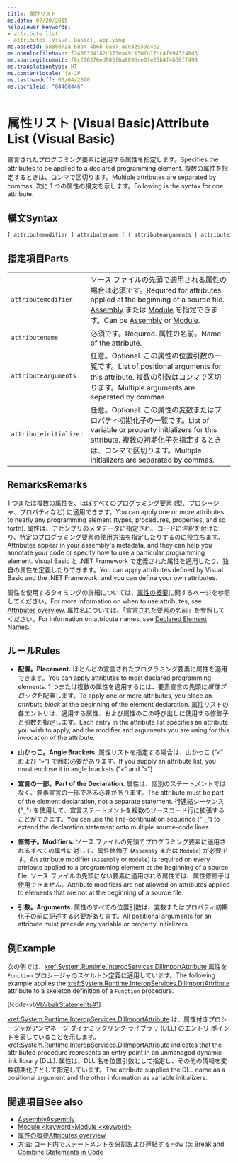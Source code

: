 ```yaml
---
title: 属性リスト
ms.date: 07/20/2015
helpviewer_keywords:
- attribute list
- attributes [Visual Basic], applying
ms.assetid: 5880073a-68a4-4b6b-8a07-ace32959a4e2
ms.openlocfilehash: f2400334182d373ea49c130fd17bc4f9943248d3
ms.sourcegitcommit: f8c270376ed905f6a8896ce0fe25b4f4b38ff498
ms.translationtype: HT
ms.contentlocale: ja-JP
ms.lasthandoff: 06/04/2020
ms.locfileid: "84408446"
---
```

# <a name="attribute-list-visual-basic"></a><span data-ttu-id="94f26-102">属性リスト (Visual Basic)</span><span class="sxs-lookup"><span data-stu-id="94f26-102">Attribute List (Visual Basic)</span></span>
<span data-ttu-id="94f26-103">宣言されたプログラミング要素に適用する属性を指定します。</span><span class="sxs-lookup"><span data-stu-id="94f26-103">Specifies the attributes to be applied to a declared programming element.</span></span> <span data-ttu-id="94f26-104">複数の属性を指定するときは、コンマで区切ります。</span><span class="sxs-lookup"><span data-stu-id="94f26-104">Multiple attributes are separated by commas.</span></span> <span data-ttu-id="94f26-105">次に 1 つの属性の構文を示します。</span><span class="sxs-lookup"><span data-stu-id="94f26-105">Following is the syntax for one attribute.</span></span>  
  
## <a name="syntax"></a><span data-ttu-id="94f26-106">構文</span><span class="sxs-lookup"><span data-stu-id="94f26-106">Syntax</span></span>  
  
```vb  
[ attributemodifier ] attributename [ ( attributearguments | attributeinitializer ) ]  
```  
  
## <a name="parts"></a><span data-ttu-id="94f26-107">指定項目</span><span class="sxs-lookup"><span data-stu-id="94f26-107">Parts</span></span>  
|||
|---|---|
|`attributemodifier`|<span data-ttu-id="94f26-108">ソース ファイルの先頭で適用される属性の場合は必須です。</span><span class="sxs-lookup"><span data-stu-id="94f26-108">Required for attributes applied at the beginning of a source file.</span></span> <span data-ttu-id="94f26-109">[Assembly](../modifiers/assembly.md) または [Module](../modifiers/module-keyword.md) を指定できます。</span><span class="sxs-lookup"><span data-stu-id="94f26-109">Can be [Assembly](../modifiers/assembly.md) or [Module](../modifiers/module-keyword.md).</span></span>|
|`attributename`| <span data-ttu-id="94f26-110">必須です。</span><span class="sxs-lookup"><span data-stu-id="94f26-110">Required.</span></span> <span data-ttu-id="94f26-111">属性の名前。</span><span class="sxs-lookup"><span data-stu-id="94f26-111">Name of the attribute.</span></span>|
|`attributearguments`|<span data-ttu-id="94f26-112">任意。</span><span class="sxs-lookup"><span data-stu-id="94f26-112">Optional.</span></span> <span data-ttu-id="94f26-113">この属性の位置引数の一覧です。</span><span class="sxs-lookup"><span data-stu-id="94f26-113">List of positional arguments for this attribute.</span></span> <span data-ttu-id="94f26-114">複数の引数はコンマで区切ります。</span><span class="sxs-lookup"><span data-stu-id="94f26-114">Multiple arguments are separated by commas.</span></span>|
|`attributeinitializer`|<span data-ttu-id="94f26-115">任意。</span><span class="sxs-lookup"><span data-stu-id="94f26-115">Optional.</span></span> <span data-ttu-id="94f26-116">この属性の変数またはプロパティ初期化子の一覧です。</span><span class="sxs-lookup"><span data-stu-id="94f26-116">List of variable or property initializers for this attribute.</span></span> <span data-ttu-id="94f26-117">複数の初期化子を指定するときは、コンマで区切ります。</span><span class="sxs-lookup"><span data-stu-id="94f26-117">Multiple initializers are separated by commas.</span></span>|
  
## <a name="remarks"></a><span data-ttu-id="94f26-118">Remarks</span><span class="sxs-lookup"><span data-stu-id="94f26-118">Remarks</span></span>  
 <span data-ttu-id="94f26-119">1 つまたは複数の属性を、ほぼすべてのプログラミング要素 (型、プロシージャ、プロパティなど) に適用できます。</span><span class="sxs-lookup"><span data-stu-id="94f26-119">You can apply one or more attributes to nearly any programming element (types, procedures, properties, and so forth).</span></span> <span data-ttu-id="94f26-120">属性は、アセンブリのメタデータに指定され、コードに注釈を付けたり、特定のプログラミング要素の使用方法を指定したりするのに役立ちます。</span><span class="sxs-lookup"><span data-stu-id="94f26-120">Attributes appear in your assembly's metadata, and they can help you annotate your code or specify how to use a particular programming element.</span></span> <span data-ttu-id="94f26-121">Visual Basic と .NET Framework で定義された属性を適用したり、独自の属性を定義したりできます。</span><span class="sxs-lookup"><span data-stu-id="94f26-121">You can apply attributes defined by Visual Basic and the .NET Framework, and you can define your own attributes.</span></span>  

 <span data-ttu-id="94f26-122">属性を使用するタイミングの詳細については、[属性の概要](../../programming-guide/concepts/attributes/index.md)に関するページを参照してください。</span><span class="sxs-lookup"><span data-stu-id="94f26-122">For more information on when to use attributes, see [Attributes overview](../../programming-guide/concepts/attributes/index.md).</span></span> <span data-ttu-id="94f26-123">属性名については、「[宣言された要素の名前](../../programming-guide/language-features/declared-elements/declared-element-names.md)」を参照してください。</span><span class="sxs-lookup"><span data-stu-id="94f26-123">For information on attribute names, see [Declared Element Names](../../programming-guide/language-features/declared-elements/declared-element-names.md).</span></span>  
  
## <a name="rules"></a><span data-ttu-id="94f26-124">ルール</span><span class="sxs-lookup"><span data-stu-id="94f26-124">Rules</span></span>  
  
- <span data-ttu-id="94f26-125">**配置。**</span><span class="sxs-lookup"><span data-stu-id="94f26-125">**Placement.**</span></span> <span data-ttu-id="94f26-126">ほとんどの宣言されたプログラミング要素に属性を適用できます。</span><span class="sxs-lookup"><span data-stu-id="94f26-126">You can apply attributes to most declared programming elements.</span></span> <span data-ttu-id="94f26-127">1 つまたは複数の属性を適用するには、要素宣言の先頭に*属性ブロック*を配置します。</span><span class="sxs-lookup"><span data-stu-id="94f26-127">To apply one or more attributes, you place an *attribute block* at the beginning of the element declaration.</span></span> <span data-ttu-id="94f26-128">属性リストの各エントリは、適用する属性、および属性のこの呼び出しに使用する修飾子と引数を指定します。</span><span class="sxs-lookup"><span data-stu-id="94f26-128">Each entry in the attribute list specifies an attribute you wish to apply, and the modifier and arguments you are using for this invocation of the attribute.</span></span>  
  
- <span data-ttu-id="94f26-129">**山かっこ。**</span><span class="sxs-lookup"><span data-stu-id="94f26-129">**Angle Brackets.**</span></span> <span data-ttu-id="94f26-130">属性リストを指定する場合は、山かっこ ("`<`" および "`>`") で囲む必要があります。</span><span class="sxs-lookup"><span data-stu-id="94f26-130">If you supply an attribute list, you must enclose it in angle brackets ("`<`" and "`>`").</span></span>  
  
- <span data-ttu-id="94f26-131">**宣言の一部。**</span><span class="sxs-lookup"><span data-stu-id="94f26-131">**Part of the Declaration.**</span></span> <span data-ttu-id="94f26-132">属性は、個別のステートメントではなく、要素宣言の一部である必要があります。</span><span class="sxs-lookup"><span data-stu-id="94f26-132">The attribute must be part of the element declaration, not a separate statement.</span></span> <span data-ttu-id="94f26-133">行連結シーケンス ("`_`") を使用して、宣言ステートメントを複数のソースコード行に拡張することができます。</span><span class="sxs-lookup"><span data-stu-id="94f26-133">You can use the line-continuation sequence (" `_`") to extend the declaration statement onto multiple source-code lines.</span></span>  
  
- <span data-ttu-id="94f26-134">**修飾子。**</span><span class="sxs-lookup"><span data-stu-id="94f26-134">**Modifiers.**</span></span> <span data-ttu-id="94f26-135">ソース ファイルの先頭でプログラミング要素に適用されるすべての属性に対して、属性修飾子 (`Assembly` または `Module`) が必要です。</span><span class="sxs-lookup"><span data-stu-id="94f26-135">An attribute modifier (`Assembly` or `Module`) is required on every attribute applied to a programming element at the beginning of a source file.</span></span> <span data-ttu-id="94f26-136">ソース ファイルの先頭にない要素に適用される属性では、属性修飾子は使用できません。</span><span class="sxs-lookup"><span data-stu-id="94f26-136">Attribute modifiers are not allowed on attributes applied to elements that are not at the beginning of a source file.</span></span>  
  
- <span data-ttu-id="94f26-137">**引数。**</span><span class="sxs-lookup"><span data-stu-id="94f26-137">**Arguments.**</span></span> <span data-ttu-id="94f26-138">属性のすべての位置引数は、変数またはプロパティ初期化子の前に記述する必要があります。</span><span class="sxs-lookup"><span data-stu-id="94f26-138">All positional arguments for an attribute must precede any variable or property initializers.</span></span>  
  
## <a name="example"></a><span data-ttu-id="94f26-139">例</span><span class="sxs-lookup"><span data-stu-id="94f26-139">Example</span></span>  
 <span data-ttu-id="94f26-140">次の例では、<xref:System.Runtime.InteropServices.DllImportAttribute> 属性を `Function` プロシージャのスケルトン定義に適用しています。</span><span class="sxs-lookup"><span data-stu-id="94f26-140">The following example applies the <xref:System.Runtime.InteropServices.DllImportAttribute> attribute to a skeleton definition of a `Function` procedure.</span></span>  
  
 [!code-vb[VbVbalrStatements#1](~/samples/snippets/visualbasic/VS_Snippets_VBCSharp/VbVbalrStatements/VB/Class1.vb#1)]  
  
 <span data-ttu-id="94f26-141"><xref:System.Runtime.InteropServices.DllImportAttribute> は、属性付きプロシージャがアンマネージ ダイナミックリンク ライブラリ (DLL) のエントリ ポイントを表していることを示します。</span><span class="sxs-lookup"><span data-stu-id="94f26-141"><xref:System.Runtime.InteropServices.DllImportAttribute> indicates that the attributed procedure represents an entry point in an unmanaged dynamic-link library (DLL).</span></span> <span data-ttu-id="94f26-142">属性は、DLL 名を位置引数として指定し、その他の情報を変数初期化子として指定しています。</span><span class="sxs-lookup"><span data-stu-id="94f26-142">The attribute supplies the DLL name as a positional argument and the other information as variable initializers.</span></span>  
  
## <a name="see-also"></a><span data-ttu-id="94f26-143">関連項目</span><span class="sxs-lookup"><span data-stu-id="94f26-143">See also</span></span>

- [<span data-ttu-id="94f26-144">Assembly</span><span class="sxs-lookup"><span data-stu-id="94f26-144">Assembly</span></span>](../modifiers/assembly.md)
- [<span data-ttu-id="94f26-145">Module \<keyword></span><span class="sxs-lookup"><span data-stu-id="94f26-145">Module \<keyword></span></span>](../modifiers/module-keyword.md)
- [<span data-ttu-id="94f26-146">属性の概要</span><span class="sxs-lookup"><span data-stu-id="94f26-146">Attributes overview</span></span>](../../programming-guide/concepts/attributes/index.md)
- [<span data-ttu-id="94f26-147">方法: コード内でステートメントを分割および連結する</span><span class="sxs-lookup"><span data-stu-id="94f26-147">How to: Break and Combine Statements in Code</span></span>](../../programming-guide/program-structure/how-to-break-and-combine-statements-in-code.md)
